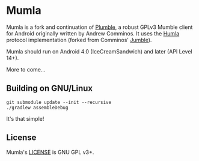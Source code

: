 # Mumla

Mumla is a fork and continuation of [Plumble](https://github.com/acomminos/Plumble),
a robust GPLv3 Mumble client for Android originally written by Andrew Comminos.
It uses the [Humla](https://gitlab.com/quite/humla) protocol implementation
(forked from Comminos' [Jumble](https://github.com/acomminos/Jumble)).

Mumla should run on Android 4.0 (IceCreamSandwich) and later (API Level 14+).

More to come...

## Building on GNU/Linux

    git submodule update --init --recursive
    ./gradlew assembleDebug

It's that simple!

## License

Mumla's [LICENSE](LICENSE) is GNU GPL v3+.
